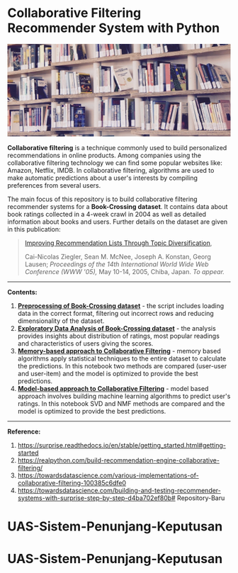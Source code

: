 # Collaborative Filtering Recommender System with Python

![books recommendations](img/books_header.jpg)



**Collaborative filtering** is a technique commonly used to build personalized recommendations in online products. Among companies using the collaborative filtering technology we can find some popular websites like: Amazon, Netflix, IMDB. In collaborative filtering, algorithms are used to make automatic predictions about a user's interests by compiling preferences from several users.

The main focus of this repository is to build collaborative filtering recommender systems for a **Book-Crossing dataset**. It contains data about book ratings collected in a 4-week crawl in 2004 as well as detailed information about books and users. Further details on the dataset are given in this publication:

> [Improving Recommendation Lists Through Topic Diversification](http://www2.informatik.uni-freiburg.de/~dbis/Publications/05/WWW05.html),
>
> Cai-Nicolas Ziegler, Sean M. McNee, Joseph A. Konstan, Georg Lausen; *Proceedings of the 14th International World Wide Web Conference (WWW '05),* May 10-14, 2005, Chiba, Japan. *To appear.*



------

**Contents:**

1. [**Preprocessing of Book-Crossing dataset**](book-crossing-preprocessing.ipynb) - the script includes loading data in the correct format, filtering out incorrect rows and reducing dimensionality of the dataset.
2. [**Exploratory Data Analysis of Book-Crossing dataset**](book-crossing-eda.ipynb) - the analysis provides insights about distribution of ratings, most popular readings and characteristics of users giving the scores.
3. [**Memory-based approach to Collaborative Filtering**](collaborative-filtering-memory-based.ipynb) - memory based algorithms apply statistical techniques to the entire dataset to calculate the predictions. In this notebook two methods are compared (user-user and user-item) and the model is optimized to provide the best predictions.
4. [**Model-based approach to Collaborative Filtering**](collaborative-filtering-model-based.ipynb) - model based approach involves building machine learning algorithms to predict user's ratings. In this notebook SVD and NMF methods are compared and the model is optimized to provide the best predictions.

------

**Reference:**

1. https://surprise.readthedocs.io/en/stable/getting_started.html#getting-started
2. https://realpython.com/build-recommendation-engine-collaborative-filtering/
3. https://towardsdatascience.com/various-implementations-of-collaborative-filtering-100385c6dfe0
4. https://towardsdatascience.com/building-and-testing-recommender-systems-with-surprise-step-by-step-d4ba702ef80b# Repository-Baru
# UAS-Sistem-Penunjang-Keputusan
# UAS-Sistem-Penunjang-Keputusan
